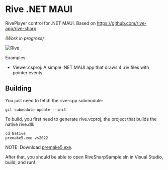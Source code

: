 # Rive .NET MAUI

RivePlayer control for .NET MAUI. Based on https://github.com/rive-app/rive-sharp

_(Work in progress)_

![Rive](images/rive-maui.gif)

Examples:
-   Viewer.csproj: A simple .NET MAUI app that draws 4 .riv files with pointer events.

## Building

You just need to fetch the rive-cpp submodule:

```
git submodule update --init
```

To build, you first need to generate rive.vcproj, the project that builds the
native rive.dll:

```
cd Native
premake5.exe vs2022
```

NOTE: Download [premake5.exe](https://premake.github.io/download/).

After that, you should be able to open RiveSharpSample.sln in Visual Studio, build, and run!